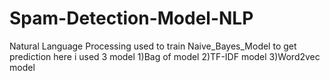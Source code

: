# Spam-Detection-Model-NLP
Natural Language Processing used to train Naive_Bayes_Model to get prediction
here i used 3 model 
1)Bag of model
2)TF-IDF model
3)Word2vec model
